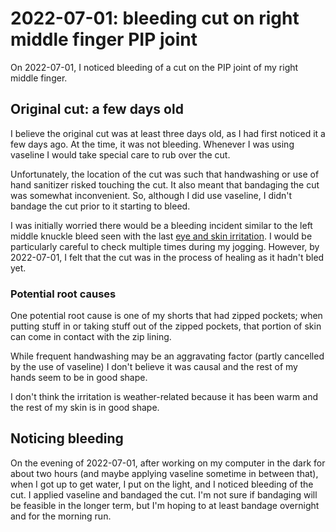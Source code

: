 # 2022-07-01: bleeding cut on right middle finger PIP joint

On 2022-07-01, I noticed bleeding of a cut on the PIP joint of my right middle finger.

## Original cut: a few days old

I believe the original cut was at least three days old, as I had first
noticed it a few days ago. At the time, it was not bleeding. Whenever
I was using vaseline I would take special care to rub over the cut.

Unfortunately, the location of the cut was such that handwashing or
use of hand sanitizer risked touching the cut. It also meant that
bandaging the cut was somewhat inconvenient. So, although I did use
vaseline, I didn't bandage the cut prior to it starting to bleed.

I was initially worried there would be a bleeding incident similar to
the left middle knuckle bleed seen with the last [eye and skin
irritation](2022-05-26-eye-and-skin-irritation.md). I would be
particularly careful to check multiple times during my
jogging. However, by 2022-07-01, I felt that the cut was in the
process of healing as it hadn't bled yet.

### Potential root causes

One potential root cause is one of my shorts that had zipped pockets;
when putting stuff in or taking stuff out of the zipped pockets, that
portion of skin can come in contact with the zip lining.

While frequent handwashing may be an aggravating factor (partly
cancelled by the use of vaseline) I don't believe it was causal and
the rest of my hands seem to be in good shape.

I don't think the irritation is weather-related because it has been
warm and the rest of my skin is in good shape.

## Noticing bleeding

On the evening of 2022-07-01, after working on my computer in the dark
for about two hours (and maybe applying vaseline sometime in between
that), when I got up to get water, I put on the light, and I noticed
bleeding of the cut. I applied vaseline and bandaged the cut. I'm not
sure if bandaging will be feasible in the longer term, but I'm hoping
to at least bandage overnight and for the morning run.
